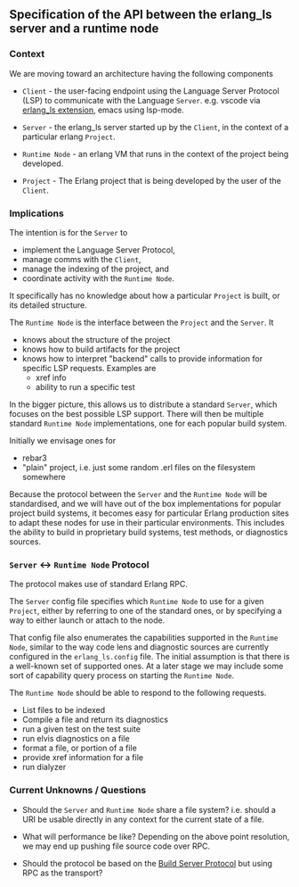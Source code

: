 ## Specification of the API between the erlang_ls server and a runtime node

### Context

We are moving toward an architecture having the following components

- `Client` - the user-facing endpoint using the Language Server Protocol (LSP)
  to communicate with the Language `Server`.  e.g. vscode via [erlang_ls
  extension](https://github.com/erlang-ls/vscode), emacs using lsp-mode.

- `Server` - the erlang_ls server started up by the `Client`, in the context of a
  particular erlang `Project`.

- `Runtime Node` - an erlang VM that runs in the context of the project being
  developed.

- `Project` - The Erlang project that is being developed by the user of the
  `Client`.

### Implications

The intention is for the `Server` to

  - implement the Language Server Protocol,
  - manage comms with the `Client`,
  - manage the indexing of the project, and
  - coordinate activity with the `Runtime Node`.

It specifically has no knowledge about how a particular `Project` is built, or
its detailed structure.

The `Runtime Node` is the interface between the `Project` and the `Server`. It
  - knows about the structure of the project
  - knows how to build artifacts for the project
  - knows how to interpret "backend" calls to provide information for specific
    LSP requests.  Examples are
      - xref info
      - ability to run a specific test

In the bigger picture, this allows us to distribute a standard `Server`, which
focuses on the best possible LSP support.  There will then be multiple standard
`Runtime Node` implementations, one for each popular build system.

Initially we envisage ones for
  - rebar3
  - "plain" project, i.e. just some random .erl files on the filesystem
    somewhere

Because the protocol between the `Server` and the `Runtime Node` will be
standardised, and we will have out of the box implementations for popular
project build systems, it becomes easy for particular Erlang production sites to
adapt these nodes for use in their particular environments.  This includes the
ability to build in proprietary build systems, test methods, or diagnostics
sources.

### `Server` <-> `Runtime Node` Protocol

The protocol makes use of standard Erlang RPC.

The `Server` config file specifies which `Runtime Node` to use for a given
`Project`, either by referring to one of the standard ones, or by specifying a
way to either launch or attach to the node.

That config file also enumerates the capabilities supported in the `Runtime
Node`, similar to the way code lens and diagnostic sources are currently
configured in the `erlang_ls.config` file.  The initial assumption is that there
is a well-known set of supported ones.  At a later stage we may include some
sort of capability query process on starting the `Runtime Node`.

The `Runtime Node` should be able to respond to the following requests.

- List files to be indexed
- Compile a file and return its diagnostics
- run a given test on the test suite
- run elvis diagnostics on a file
- format a file, or portion of a file
- provide xref information for a file
- run dialyzer

### Current Unknowns / Questions

- Should the `Server` and `Runtime Node` share a file system? i.e. should a URI
  be usable directly in any context for the current state of a file.

- What will performance be like? Depending on the above point resolution, we may
  end up pushing file source code over RPC.

- Should the protocol be based on the [Build Server
  Protocol](https://github.com/build-server-protocol/build-server-protocol/blob/master/docs/specification.md)
  but using RPC as the transport?
